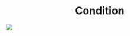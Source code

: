 <h1 align="center"> Condition </h1>
<img src="https://user-images.githubusercontent.com/25712677/57192683-4370ca00-6ed7-11e9-83f6-189bb1ae601f.png" style="max-width:100%;">
